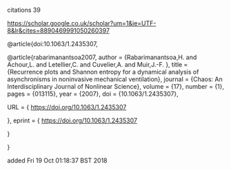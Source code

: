 citations
39


https://scholar.google.co.uk/scholar?um=1&ie=UTF-8&lr&cites=8890469991050260397







@article{doi:10.1063/1.2435307,

@article{rabarimanantsoa2007,
author = {Rabarimanantsoa,H.  and Achour,L.  and Letellier,C.  and Cuvelier,A.  and Muir,J.-F. },
title = {Recurrence plots and Shannon entropy for a dynamical analysis of asynchronisms in noninvasive mechanical ventilation},
journal = {Chaos: An Interdisciplinary Journal of Nonlinear Science},
volume = {17},
number = {1},
pages = {013115},
year = {2007},
doi = {10.1063/1.2435307},

URL = { 
        https://doi.org/10.1063/1.2435307
    
},
eprint = { 
        https://doi.org/10.1063/1.2435307
    
}

}



added
Fri 19 Oct 01:18:37 BST 2018


